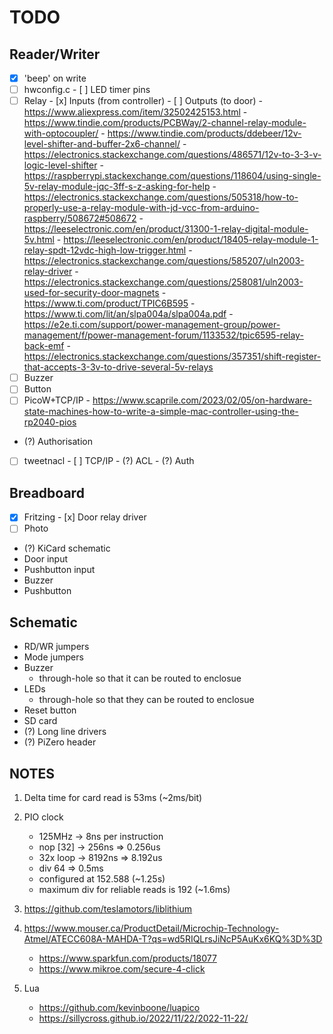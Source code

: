 # TODO

## Reader/Writer
- [x] 'beep' on write
- [ ] hwconfig.c
      - [ ] LED timer pins
- [ ] Relay
      - [x] Inputs (from controller)
      - [ ] Outputs (to door)
            - https://www.aliexpress.com/item/32502425153.html
            - https://www.tindie.com/products/PCBWay/2-channel-relay-module-with-optocoupler/
            -  https://www.tindie.com/products/ddebeer/12v-level-shifter-and-buffer-2x6-channel/
            -  https://electronics.stackexchange.com/questions/486571/12v-to-3-3-v-logic-level-shifter
            - https://raspberrypi.stackexchange.com/questions/118604/using-single-5v-relay-module-jqc-3ff-s-z-asking-for-help
            - https://electronics.stackexchange.com/questions/505318/how-to-properly-use-a-relay-module-with-jd-vcc-from-arduino-raspberry/508672#508672
            - https://leeselectronic.com/en/product/31300-1-relay-digital-module-5v.html
            - https://leeselectronic.com/en/product/18405-relay-module-1-relay-spdt-12vdc-high-low-trigger.html
            - https://electronics.stackexchange.com/questions/585207/uln2003-relay-driver
            - https://electronics.stackexchange.com/questions/258081/uln2003-used-for-security-door-magnets
            - https://www.ti.com/product/TPIC6B595
            - https://www.ti.com/lit/an/slpa004a/slpa004a.pdf
            - https://e2e.ti.com/support/power-management-group/power-management/f/power-management-forum/1133532/tpic6595-relay-back-emf
            - https://electronics.stackexchange.com/questions/357351/shift-register-that-accepts-3-3v-to-drive-several-5v-relays
- [ ] Buzzer
- [ ] Button
- [ ] PicoW+TCP/IP
      - https://www.scaprile.com/2023/02/05/on-hardware-state-machines-how-to-write-a-simple-mac-controller-using-the-rp2040-pios

- (?) Authorisation
- [ ] tweetnacl
      - [ ] TCP/IP
      - (?) ACL
      - (?) Auth

## Breadboard 
- [x] Fritzing
      - [x] Door relay driver
- [ ] Photo
- (?) KiCard schematic
- Door input
- Pushbutton input
- Buzzer
- Pushbutton

## Schematic
- RD/WR jumpers
- Mode jumpers
- Buzzer
  - through-hole so that it can be routed to enclosue
- LEDs 
  - through-hole so that they can be routed to enclosue
- Reset button
- SD card
- (?) Long line drivers
- (?) PiZero header

## NOTES

1. Delta time for card read is 53ms (~2ms/bit)
2. PIO clock 
   - 125MHz   -> 8ns per instruction
   - nop [32] -> 256ns  => 0.256us
   - 32x loop -> 8192ns => 8.192us
   - div 64 => 0.5ms
   - configured at 152.588 (~1.25s)
   - maximum div for reliable reads is 192 (~1.6ms)

3. https://github.com/teslamotors/liblithium
4. https://www.mouser.ca/ProductDetail/Microchip-Technology-Atmel/ATECC608A-MAHDA-T?qs=wd5RIQLrsJiNcP5AuKx6KQ%3D%3D
   - https://www.sparkfun.com/products/18077
   - https://www.mikroe.com/secure-4-click
5. Lua
   - https://github.com/kevinboone/luapico
   - https://sillycross.github.io/2022/11/22/2022-11-22/
